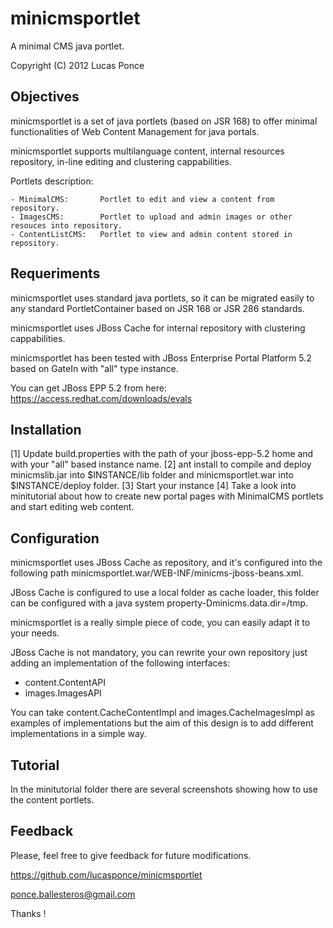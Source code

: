 minicmsportlet
==============

A minimal CMS java portlet.

Copyright (C) 2012 	Lucas Ponce 

Objectives
----------

minicmsportlet is a set of java portlets (based on JSR 168) to offer minimal functionalities of Web Content Management for java portals.

minicmsportlet supports multilanguage content, internal resources repository, in-line editing and clustering cappabilities.

Portlets description:

	- MinimalCMS:		Portlet to edit and view a content from repository.
	- ImagesCMS:		Portlet to upload and admin images or other resouces into repository.
	- ContentListCMS:	Portlet to view and admin content stored in repository.

Requeriments
------------

minicmsportlet uses standard java portlets, so it can be migrated easily to any standard PortletContainer based on JSR 168 or JSR 286 standards.

minicmsportlet uses JBoss Cache for internal repository with clustering cappabilities.

minicmsportlet has been tested with JBoss Enterprise Portal Platform 5.2 based on GateIn with "all" type instance.

You can get JBoss EPP 5.2 from here:	https://access.redhat.com/downloads/evals

Installation
------------

[1]	Update build.properties with the path of your jboss-epp-5.2 home and with your "all" based instance name.
[2]	ant install to compile and deploy minicmslib.jar into $INSTANCE/lib folder and minicmsportlet.war into $INSTANCE/deploy folder.
[3]	Start your instance
[4]	Take a look into minitutorial about how to create new portal pages with MinimalCMS portlets and start editing web content.

Configuration
-------------

minicmsportlet uses JBoss Cache as repository, and it's configured into the following path minicmsportlet.war/WEB-INF/minicms-jboss-beans.xml.

JBoss Cache is configured to use a local folder as cache loader, this folder can be configured with a java system property-Dminicms.data.dir=/tmp.

minicmsportlet is a really simple piece of code, you can easily adapt it to your needs.

JBoss Cache is not mandatory, you can rewrite your own repository just adding an implementation of the following interfaces:

- content.ContentAPI
- images.ImagesAPI

You can take content.CacheContentImpl and images.CacheImagesImpl as examples of implementations but the aim of this design is to add different implementations in a simple way.

Tutorial
--------

In the minitutorial folder there are several screenshots showing how to use the content portlets.

Feedback
--------

Please, feel free to give feedback for future modifications.

https://github.com/lucasponce/minicmsportlet

ponce.ballesteros@gmail.com

Thanks !







	


